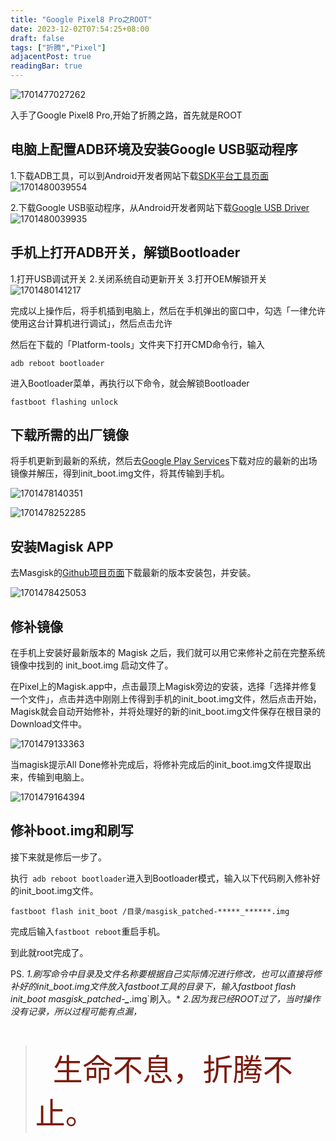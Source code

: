 ```yaml
---
title: "Google Pixel8 Pro之ROOT"
date: 2023-12-02T07:54:25+08:00
draft: false
tags: ["折腾","Pixel"]
adjacentPost: true
readingBar: true
---
```


![1701477027262](https://cdn.jsdelivr.net/gh/tosspi/picx-images-hosting@master/1701477027262.jpg)

 入手了Google Pixel8 Pro,开始了折腾之路，首先就是ROOT

 ## 电脑上配置ADB环境及安装Google USB驱动程序

 1.下载ADB工具，可以到Android开发者网站下载[SDK平台工具页面](https://developer.android.com/studio/releases/platform-tools?hl=zh-cn)
![1701480039554](https://cdn.jsdelivr.net/gh/tosspi/picx-images-hosting@master/1701480039554.jpg)


 2.下载Google USB驱动程序，从Android开发者网站下载[Google USB Driver](https://developer.android.com/studio/run/win-usb?hl=zh-cn)
![1701480039935](https://cdn.jsdelivr.net/gh/tosspi/picx-images-hosting@master/1701480039935.jpg)

 ## 手机上打开ADB开关，解锁Bootloader

 1.打开USB调试开关
 2.关闭系统自动更新开关
 3.打开OEM解锁开关
 ![1701480141217](https://cdn.jsdelivr.net/gh/tosspi/picx-images-hosting@master/1701480141217.jpg)

 完成以上操作后，将手机插到电脑上，然后在手机弹出的窗口中，勾选「一律允许使用这台计算机进行调试」，然后点击允许

 然后在下载的「Platform-tools」文件夹下打开CMD命令行，输入

 ```
 adb reboot bootloader
 ```

 进入Bootloader菜单，再执行以下命令，就会解锁Bootloader

 ```
 fastboot flashing unlock
 ```

 ## 下载所需的出厂镜像
将手机更新到最新的系统，然后去[Google Play Services](https://developers.google.com/android/images?hl=zh-cn)下载对应的最新的出场镜像并解压，得到init_boot.img文件，将其传输到手机。

![1701478140351](https://cdn.jsdelivr.net/gh/tosspi/picx-images-hosting@master/1701478140351.jpg)

![1701478252285](https://cdn.jsdelivr.net/gh/tosspi/picx-images-hosting@master/1701478252285.jpg)

 ## 安装Magisk APP

去Masgisk的[Github项目页面](https://github.com/topjohnwu/Magisk)下载最新的版本安装包，并安装。

![1701478425053](https://cdn.jsdelivr.net/gh/tosspi/picx-images-hosting@master/1701478425053.jpg)


 ## 修补镜像

 在手机上安装好最新版本的 Magisk 之后，我们就可以用它来修补之前在完整系统镜像中找到的 init_boot.img 启动文件了。

在Pixel上的Magisk.app中，点击最顶上Magisk旁边的安装，选择「选择并修复一个文件」，点击并选中刚刚上传得到手机的init_boot.img文件，然后点击开始，Magisk就会自动开始修补，并将处理好的新的init_boot.img文件保存在根目录的Download文件中。

![1701479133363](https://cdn.jsdelivr.net/gh/tosspi/picx-images-hosting@master/1701479133363.jpg)

当magisk提示All Done修补完成后，将修补完成后的init_boot.img文件提取出来，传输到电脑上。

![1701479164394](https://cdn.jsdelivr.net/gh/tosspi/picx-images-hosting@master/1701479164394.jpg)


 ## 修补boot.img和刷写

 接下来就是修后一步了。

 执行` adb reboot bootloader`进入到Bootloader模式，输入以下代码刷入修补好的init_boot.img文件。

 ```
 fastboot flash init_boot /目录/masgisk_patched-*****_******.img
 ```

 完成后输入`fastboot reboot`重启手机。

 到此就root完成了。

 PS.
 *1.刷写命令中目录及文件名称要根据自己实际情况进行修改，也可以直接将修补好的init_boot.img文件放入fastboot工具的目录下，输入fastboot flash init_boot masgisk_patched-*****_******.img`刷入。*
 *2.因为我已经ROOT过了，当时操作没有记录，所以过程可能有点漏，*




<br>

>&emsp;&emsp;<font size=9 color=#7a1b0c>生命不息，折腾不止。</font>
